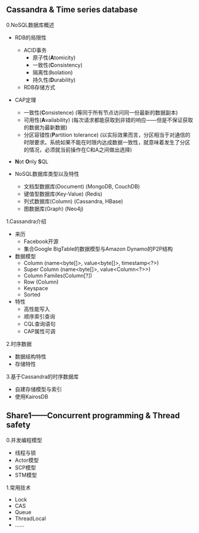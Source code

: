 Cassandra & Time series database
-
0.NoSQL数据库概述
- RDB的局限性
	- ACID事务
		- 原子性(**A**tomicity)
		- 一致性(**C**onsistency)
		- 隔离性(**I**solation)
		- 持久性(**D**urability)
	- RDB存储方式
	
- CAP定理
	 - 一致性(**C**onsistence) (等同于所有节点访问同一份最新的数据副本)
	- 可用性(**A**vailability) (每次请求都能获取到非错的响应——但是不保证获取的数据为最新数据)
	- 分区容错性(**P**artition tolerance) (以实际效果而言，分区相当于对通信的时限要求。系统如果不能在时限内达成数据一致性，就意味着发生了分区的情况，必须就当前操作在C和A之间做出选择)
	
- **N**ot **O**nly **S**QL

- NoSQL数据库类型以及特性
	- 文档型数据库(Document) (MongoDB, CouchDB)
	- 键值型数据库(Key-Value) (Redis)
	- 列式数据库(Column) (Cassandra, HBase)
	- 图数据库(Graph) (Neo4j)

1.Cassandra介绍
- 来历
	- Facebook开源
	- 集合Google BigTable的数据模型与Amazon Dynamo的P2P结构
- 数据模型
	- Column (name<byte[]>, value<byte[]>, timestamp<?>)
	- Super Column (name<byte[]>, value<Column<?>>)
	- Column Familes(Column[?])
	- Row (Column)
	- Keyspace
	- Sorted
- 特性
	- 高性能写入
	- 顺序索引查询 
	- CQL查询语句
	- CAP属性可调

2.时序数据
- 数据结构特性
- 存储特性

3.基于Cassandra的时序数据库
- 自建存储模型与索引
- 使用KairosDB


Share1——Concurrent programming & Thread safety
-
0.并发编程模型
- 线程与锁
- Actor模型
- SCP模型
- STM模型

1.常用技术
- Lock
- CAS
- Queue
- ThreadLocal
- ……
